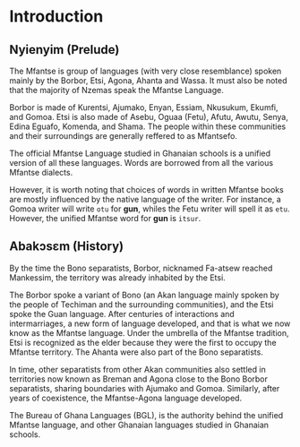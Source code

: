 Introduction
============

Nyienyim (Prelude)
------------------
The Mfantse is group of languages (with very close resemblance) spoken mainly by the Borbor, Etsi, Agona, Ahanta and Wassa.
It must also be noted that the majority of Nzemas speak the Mfantse Language.

Borbor is made of Kurentsi, Ajumako, Enyan, Essiam, Nkusukum, Ekumfi, and Gomoa.
Etsi is also made of Asebu, Oguaa (Fetu), Afutu, Awutu, Senya, Edina Eguafo, Komenda, and Shama.
The people within these communities and their surroundings are generally reffered to as Mfantsefo.

The official Mfantse Language studied in Ghanaian schools is a unified version of all these languages. Words are borrowed from all the various Mfantse dialects.

However, it is worth noting that choices of words in written Mfantse books are mostly influenced by the native language of the writer. For instance, a Gomoa writer 
will write ``otu`` for **gun**, whiles the Fetu writer will spell it as ``etu``. However, the unified Mfantse word for **gun** is ``itsur``.


Abakɔsɛm (History)
------------------
By the time the Bono separatists, Borbor, nicknamed Fa-atsew reached Mankessim, the territory was already inhabited by the Etsi.

The Borbor spoke a variant of Bono (an Akan language mainly spoken by the people of Techiman and the surrounding communities), and the Etsi spoke the Guan language.
After centuries of interactions and intermarriages, a new form of language developed, and that is what we now know as the Mfantse language. 
Under the umbrella of the Mfantse tradition, Etsi is recognized as the elder because they were the first to occupy the Mfantse territory. 
The Ahanta were also part of the Bono separatists.

In time, other separatists from other Akan communities also settled in territories now known as Breman and Agona 
close to the Bono Borbor separatists, sharing boundaries with Ajumako and Gomoa. Similarly, after years of coexistence, the Mfantse-Agona language developed.

The Bureau of Ghana Languages (BGL), is the authority behind the unified Mfantse language, and other Ghanaian languages studied in Ghanaian schools.


